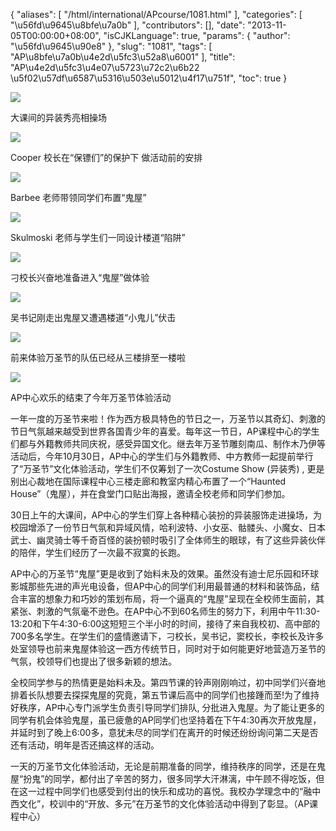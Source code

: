 {
    "aliases": [
        "/html/international/APcourse/1081.html"
    ],
    "categories": [
        "\u56fd\u9645\u8bfe\u7a0b"
    ],
    "contributors": [],
    "date": "2013-11-05T00:00:00+08:00",
    "isCJKLanguage": true,
    "params": {
        "author": "\u56fd\u9645\u90e8"
    },
    "slug": "1081",
    "tags": [
        "AP\u8bfe\u7a0b\u4e2d\u5fc3\u52a8\u6001"
    ],
    "title": "AP\u4e2d\u5fc3\u4e07\u5723\u72c2\u6b22  \u5f02\u57df\u6587\u5316\u503e\u5012\u4f17\u751f",
    "toc": true
}

![](https://cdn.tfls.online/mirror/full/3d7186f00c32a4f5a6804d671f95dab3e3eef55f.jpg)




大课间的异装秀亮相操场




![](https://cdn.tfls.online/mirror/full/c19d6c66c362c28702b55dfb7a4d516faa7c4fcb.jpg)




Cooper 校长在“保镖们”的保护下 做活动前的安排




![](https://cdn.tfls.online/mirror/full/1b3c7a506d16979a4becba74e388e5d8fce95db2.jpg)




Barbee 老师带领同学们布置“鬼屋”




![](https://cdn.tfls.online/mirror/full/dc15ddce9530880ae57c6edcf5068868c2dad9a1.jpg)




Skulmoski 老师与学生们一同设计楼道“陷阱”




![](https://cdn.tfls.online/mirror/full/7331b29ec6ffc4c94d6aa6c982cc29f00a3ba50a.jpg)




刁校长兴奋地准备进入“鬼屋”做体验




![](https://cdn.tfls.online/mirror/full/aed12bd812dfa26bf1493e986798e510ce9edc8f.jpg)




吴书记刚走出鬼屋又遭遇楼道“小鬼儿”伏击




![](https://cdn.tfls.online/mirror/full/89881095d008afcd6effbc8336a0d57a24c0516c.jpg)




前来体验万圣节的队伍已经从三楼排至一楼啦




![](https://cdn.tfls.online/mirror/full/1446455f6b9310adf9019c5fbf51160f38befc94.jpg)




AP中心欢乐的结束了今年万圣节体验活动




一年一度的万圣节来啦！作为西方极具特色的节日之一，万圣节以其奇幻、刺激的节日气氛越来越受到世界各国青少年的喜爱。每年这一节日，AP课程中心的学生们都与外籍教师共同庆祝，感受异国文化。继去年万圣节雕刻南瓜、制作木乃伊等活动后，今年10月30日，AP中心的学生们与外籍教师、中方教师一起提前举行了“万圣节”文化体验活动，学生们不仅筹划了一次Costume Show (异装秀) , 更是别出心裁地在国际课程中心三楼走廊和教室内精心布置了一个“Haunted House”（鬼屋），并在食堂门口贴出海报，邀请全校老师和同学们参加。




30日上午的大课间，AP中心的学生们穿上各种精心装扮的异装服饰走进操场，为校园增添了一份节日气氛和异域风情，哈利波特、小女巫、骷髅头、小魔女、日本武士、幽灵骑士等千奇百怪的装扮顿时吸引了全体师生的眼球，有了这些异装伙伴的陪伴，学生们经历了一次最不寂寞的长跑。




AP中心的万圣节“鬼屋”更是收到了始料未及的效果。虽然没有迪士尼乐园和环球影城那些先进的声光电设备，但AP中心的同学们利用最普通的材料和装饰品，结合丰富的想象力和巧妙的策划布局，将一个逼真的“鬼屋”呈现在全校师生面前，其紧张、刺激的气氛毫不逊色。在AP中心不到60名师生的努力下，利用中午11:30-13:20和下午4:30-6:00这短短三个半小时的时间，接待了来自我校初、高中部的700多名学生。在学生们的盛情邀请下，刁校长，吴书记，窦校长，李校长及许多处室领导也前来鬼屋体验这一西方传统节日，同时对于如何能更好地营造万圣节的气氛，校领导们也提出了很多新颖的想法。




全校同学参与的热情更是始料未及。第四节课的铃声刚刚响过，初中同学们兴奋地排着长队想要去探探鬼屋的究竟，第五节课后高中的同学们也接踵而至!为了维持好秩序，AP中心专门派学生负责引导同学们排队, 分批进入鬼屋。为了能让更多的同学有机会体验鬼屋，虽已疲惫的AP同学们也坚持着在下午4:30再次开放鬼屋，并延时到了晚上6:00多，意犹未尽的同学们在离开的时候还纷纷询问第二天是否还有活动，明年是否还搞这样的活动。




一天的万圣节文化体验活动，无论是前期准备的同学，维持秩序的同学，还是在鬼屋“扮鬼”的同学，都付出了辛苦的努力，很多同学大汗淋漓，中午顾不得吃饭，但在这一过程中同学们也感受到付出的快乐和成功的喜悦。我校办学理念中的“融中西文化”，校训中的“开放、多元”在万圣节的文化体验活动中得到了彰显。（AP课程中心）



